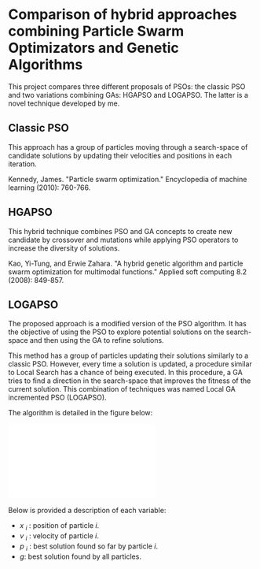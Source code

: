 # Comparison of hybrid approaches combining Particle Swarm Optimizators and Genetic Algorithms

This project compares three different proposals of PSOs: the classic PSO and two variations combining GAs: HGAPSO and LOGAPSO. The latter is a novel technique developed by me.

## Classic PSO

This approach has a group of particles moving through a search-space of candidate solutions by updating their velocities and positions in each iteration. 

Kennedy, James. "Particle swarm optimization." Encyclopedia of machine learning (2010): 760-766.

## HGAPSO

This hybrid technique combines PSO and GA concepts to create new candidate by crossover and mutations while applying PSO operators to increase the diversity of solutions.

Kao, Yi-Tung, and Erwie Zahara. "A hybrid genetic algorithm and particle swarm optimization for multimodal functions." Applied soft computing 8.2 (2008): 849-857.

## LOGAPSO

The proposed approach is a modified version of the PSO algorithm. It has the objective of using the PSO to explore potential solutions on the search-space and then using the GA to refine solutions.  

This method has a group of particles updating their solutions similarly to a classic PSO. However, every time a solution is updated, a procedure similar to Local Search has a chance of being executed.  In this procedure, a GA tries to find a direction in the search-space that improves the fitness of the current solution.  This combination of techniques was named Local GA incremented PSO (LOGAPSO).

The algorithm is detailed in the figure below:

![](flow_chart_proposal.pdf)

Below is provided a description of each variable:
* _x_ <sub>_i_</sub> : position of particle _i_.
* _v_ <sub>_i_</sub> : velocity of particle _i_.
* _p_ <sub>_i_</sub> : best solution found so far by particle _i_.
* _g_: best solution found by all particles.
